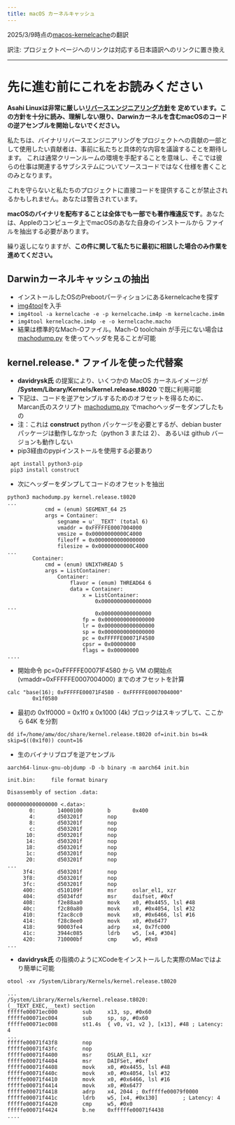 ```yaml
---
title: macOS カーネルキャッシュ
---
```


2025/3/9時点の[macos-kernelcache](https://github.com/AsahiLinux/docs/blob/main/docs/macos-kernelcache.md)の翻訳

訳注: プロジェクトページへのリンクは対応する日本語訳へのリンクに置き換え

---
# 先に進む前にこれをお読みください

**Asahi Linuxは非常に厳しい[リバースエンジニアリング方針](https://github.com/asfdrwe/asahi-linux-translations/blob/main/copyright.md)を
定めています。この方針を十分に読み、理解しない限り、Darwinカーネルを含むmacOSのコードの逆アセンブルを開始しないでください。**

私たちは、バイナリリバースエンジニアリングをプロジェクトへの貢献の一部として使用したい貢献者は、事前に私たちと具体的な内容を議論することを期待します。
これは通常クリーンルームの環境を手配することを意味し、そこでは彼らの仕事は関連するサブシステムについてソースコードではなく仕様を書くことのみとなります。

これを守らないと私たちのプロジェクトに直接コードを提供することが禁止されるかもしれません。あなたは警告されています。

**macOSのバイナリを配布することは全体でも一部でも著作権違反です**。あなたは、Appleのコンピュータ上でmacOSのあなた自身のインストールから
ファイルを抽出する必要があります。

繰り返しになりますが、**この件に関して私たちに最初に相談した場合のみ作業を進めてください。**

## Darwinカーネルキャッシュの抽出

* インストールしたOSのPrebootパーティションにあるkernelcacheを探す
* [img4tool](https://github.com/tihmstar/img4tool)を入手
* `img4tool -a kernelcache -e -p kernelcache.im4p -m kernelcache.im4m`
* `img4tool kernelcache.im4p -e -o kernelcache.macho`
* 結果は標準的なMach-Oファイル。Mach-O toolchain が手元にない場合は
[machodump.py](https://gist.github.com/marcan/e1808a2f4a5e1fc562357550a770afb1) を使ってヘッダを見ることが可能

## kernel.release.* ファイルを使った代替案

* **davidrysk氏** の提案により、いくつかの MacOS カーネルイメージが **/System/Library/Kernels/kernel.release.t8020** で既に利用可能
* 下記は、コードを逆アセンブルするためのオフセットを得るために、Marcan氏のスクリプト 
[machodump.py](https://gist.github.com/marcan/e1808a2f4a5e1fc562357550a770afb1) でmachoヘッダーをダンプしたもの
 * 注：これは **construct** python パッケージを必要とするが、debian buster パッケージは動作しなかった（python 3 または 2）、
あるいは github バージョンも動作しない
 * pip3経由のpypiインストールを使用する必要あり

```
 apt install python3-pip
 pip3 install construct
```

 * 次にヘッダーをダンプしてコードのオフセットを抽出

```
python3 machodump.py kernel.release.t8020
...
            cmd = (enum) SEGMENT_64 25
            args = Container: 
                segname = u'__TEXT' (total 6)
                vmaddr = 0xFFFFFE0007004000
                vmsize = 0x00000000000C4000
                fileoff = 0x0000000000000000
                filesize = 0x00000000000C4000
...
        Container: 
            cmd = (enum) UNIXTHREAD 5
            args = ListContainer: 
                Container: 
                    flavor = (enum) THREAD64 6
                    data = Container: 
                        x = ListContainer: 
                            0x0000000000000000
...
                            0x0000000000000000
                        fp = 0x0000000000000000
                        lr = 0x0000000000000000
                        sp = 0x0000000000000000
                        pc = 0xFFFFFE00071F4580
                        cpsr = 0x00000000
                        flags = 0x00000000
....
```

* 開始命令 pc=0xFFFFFE00071F4580 から VM の開始点 (vmaddr=0xFFFFFE0007004000) までのオフセットを計算

```
calc "base(16); 0xFFFFFE00071F4580 - 0xFFFFFE0007004000"
        0x1f0580
```

* 最初の 0x1f0000 = 0x1f0 x 0x1000 (4k) ブロックはスキップして、ここから 64K を分割

```
dd if=/home/amw/doc/share/kernel.release.t8020 of=init.bin bs=4k skip=$((0x1f0)) count=16
```

* 生のバイナリブロブを逆アセンブル

```
aarch64-linux-gnu-objdump -D -b binary -m aarch64 init.bin

init.bin:     file format binary

Disassembly of section .data:

0000000000000000 <.data>:
       0:       14000100        b       0x400
       4:       d503201f        nop
       8:       d503201f        nop
       c:       d503201f        nop
      10:       d503201f        nop
      14:       d503201f        nop
      18:       d503201f        nop
      1c:       d503201f        nop
      20:       d503201f        nop
...
     3f4:       d503201f        nop
     3f8:       d503201f        nop
     3fc:       d503201f        nop
     400:       d510109f        msr     oslar_el1, xzr
     404:       d5034fdf        msr     daifset, #0xf
     408:       f2e88aa0        movk    x0, #0x4455, lsl #48
     40c:       f2c80a80        movk    x0, #0x4054, lsl #32
     410:       f2ac8cc0        movk    x0, #0x6466, lsl #16
     414:       f28c8ee0        movk    x0, #0x6477
     418:       90003fe4        adrp    x4, 0x7fc000
     41c:       3944c085        ldrb    w5, [x4, #304]
     420:       710000bf        cmp     w5, #0x0
...
```
* **davidrysk氏** の指摘のようにXCodeをインストールした実際のMacではより簡単に可能

```
otool -xv /System/Library/Kernels/kernel.release.t8020

...
/System/Library/Kernels/kernel.release.t8020:
(__TEXT_EXEC,__text) section
fffffe00071ec000        sub     x13, sp, #0x60
fffffe00071ec004        sub     sp, sp, #0x60
fffffe00071ec008        st1.4s  { v0, v1, v2 }, [x13], #48 ; Latency: 4
...
fffffe00071f43f8        nop
fffffe00071f43fc        nop
fffffe00071f4400        msr     OSLAR_EL1, xzr
fffffe00071f4404        msr     DAIFSet, #0xf
fffffe00071f4408        movk    x0, #0x4455, lsl #48
fffffe00071f440c        movk    x0, #0x4054, lsl #32
fffffe00071f4410        movk    x0, #0x6466, lsl #16
fffffe00071f4414        movk    x0, #0x6477
fffffe00071f4418        adrp    x4, 2044 ; 0xfffffe00079f0000
fffffe00071f441c        ldrb    w5, [x4, #0x130]        ; Latency: 4
fffffe00071f4420        cmp     w5, #0x0
fffffe00071f4424        b.ne    0xfffffe00071f4438
....
```
